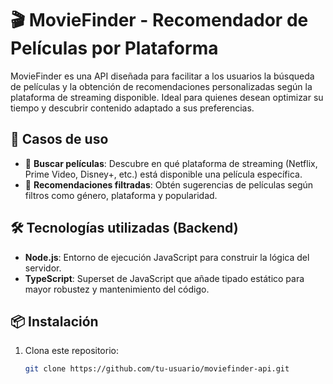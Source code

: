 # 🎬 MovieFinder - Recomendador de Películas por Plataforma

MovieFinder es una API diseñada para facilitar a los usuarios la búsqueda de películas y la obtención de recomendaciones personalizadas según la plataforma de streaming disponible. Ideal para quienes desean optimizar su tiempo y descubrir contenido adaptado a sus preferencias.

## 🚀 Casos de uso

- 🔎 **Buscar películas**: Descubre en qué plataforma de streaming (Netflix, Prime Video, Disney+, etc.) está disponible una película específica.
- 🎯 **Recomendaciones filtradas**: Obtén sugerencias de películas según filtros como género, plataforma y popularidad.

## 🛠️ Tecnologías utilizadas (Backend)

- **Node.js**: Entorno de ejecución JavaScript para construir la lógica del servidor.
- **TypeScript**: Superset de JavaScript que añade tipado estático para mayor robustez y mantenimiento del código.

## 📦 Instalación

1. Clona este repositorio:
   ```bash
   git clone https://github.com/tu-usuario/moviefinder-api.git
